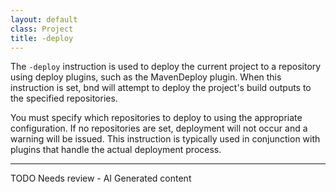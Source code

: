 ```yaml
---
layout: default
class: Project
title: -deploy   
---
```


The `-deploy` instruction is used to deploy the current project to a repository using deploy plugins, such as the MavenDeploy plugin. When this instruction is set, bnd will attempt to deploy the project's build outputs to the specified repositories.

You must specify which repositories to deploy to using the appropriate configuration. If no repositories are set, deployment will not occur and a warning will be issued. This instruction is typically used in conjunction with plugins that handle the actual deployment process.

<hr />
TODO Needs review - AI Generated content